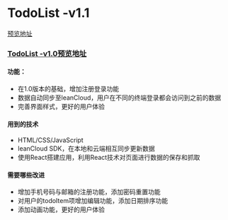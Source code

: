 # TodoList -v1.1

[预览地址](https://younger-peng.github.io/project-react-1/build/index.html)

### [TodoList -v1.0预览地址](https://younger-peng.github.io/react_projects/build/index.html)

#### 功能：

- 在1.0版本的基础，增加注册登录功能
- 数据自动同步至leanCloud，用户在不同的终端登录都会访问到之前的数据
- 完善界面样式，更好的用户体验

#### 用到的技术

- HTML/CSS/JavaScript
- leanCloud SDK，在本地和云端相互同步更新数据
- 使用React搭建应用，利用React技术对页面进行数据的保存和抓取

#### 需要哪些改进

- 增加手机号码与邮箱的注册功能，添加密码重置功能
- 对用户的todoItem项增加编辑功能，添加日期排序功能
- 添加动画功能，更好的用户体验
